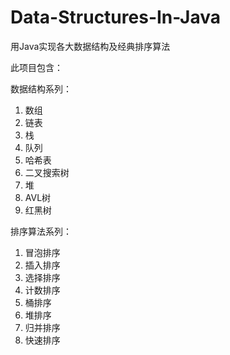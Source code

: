 # Data-Structures-In-Java
 用Java实现各大数据结构及经典排序算法

此项目包含：

数据结构系列：
1. 数组
2. 链表
3. 栈
4. 队列
5. 哈希表
6. 二叉搜索树
7. 堆
8. AVL树
9. 红黑树

排序算法系列：
1. 冒泡排序
2. 插入排序
3. 选择排序
4. 计数排序
5. 桶排序
6. 堆排序
7. 归并排序
8. 快速排序
